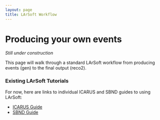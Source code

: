 ```yaml
---
layout: page
title: LArSoft Workflow
---
```


# Producing your own events

*Still under construction*

This page will walk through a standard LArSoft workflow from producing events (gen) to the final output (reco2).

### Existing LArSoft Tutorials

For now, here are links to individual ICARUS and SBND guides to using LArSoft:

- [ICARUS Guide](https://sbnsoftware.github.io/icaruscode_wiki/The_ICARUS_Guide_to_using_LArSoft.html)
- [SBND Guide](https://sbnsoftware.github.io/sbndcode_wiki/The_SBND_Guide_to_using_LArSoft.html)
